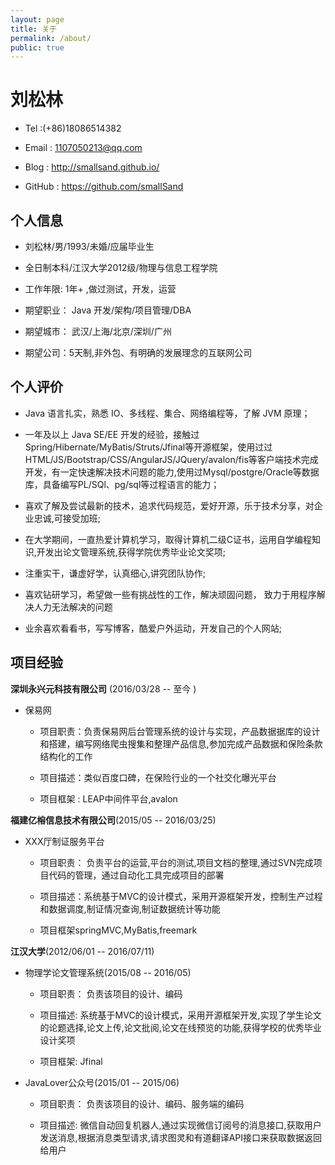 ```yaml
---
layout: page
title: 关于
permalink: /about/
public: true
---
```



# 刘松林

- Tel :(+86)18086514382

- Email : 1107050213@qq.com

- Blog : http://smallsand.github.io/

- GitHub : https://github.com/smallSand

## 个人信息

- 刘松林/男/1993/未婚/应届毕业生

- 全日制本科/江汉大学2012级/物理与信息工程学院

- 工作年限: 1年+ ,做过测试，开发，运营

- 期望职业： Java 开发/架构/项目管理/DBA

- 期望城市： 武汉/上海/北京/深圳/广州

- 期望公司：5天制,非外包、有明确的发展理念的互联网公司

## 个人评价

- Java 语言扎实，熟悉 IO、多线程、集合、网络编程等，了解 JVM 原理；

- 一年及以上 Java SE/EE 开发的经验，接触过 Spring/Hibernate/MyBatis/Struts/Jfinal等开源框架，使用过过 HTML/JS/Bootstrap/CSS/AngularJS/JQuery/avalon/fis等客户端技术完成开发，有一定快速解决技术问题的能力,使用过Mysql/postgre/Oracle等数据库，具备编写PL/SQl、pg/sql等过程语言的能力；

- 喜欢了解及尝试最新的技术，追求代码规范，爱好开源，乐于技术分享，对企业忠诚,可接受加班;

- 在大学期间，一直热爱计算机学习，取得计算机二级C证书，运用自学编程知识,开发出论文管理系统,获得学院优秀毕业论文奖项;

- 注重实干，谦虚好学，认真细心,讲究团队协作;

- 喜欢钻研学习，希望做一些有挑战性的工作，解决顽固问题， 致力于用程序解决人力无法解决的问题

- 业余喜欢看看书，写写博客，酷爱户外运动，开发自己的个人网站;


## 项目经验

**深圳永兴元科技有限公司** (2016/03/28  --  至今 )

- 保易网
 
  - 项目职责：负责保易网后台管理系统的设计与实现，产品数据据库的设计和搭建，编写网络爬虫搜集和整理产品信息,参加完成产品数据和保险条款结构化的工作
  
  - 项目描述：类似百度口碑，在保险行业的一个社交化曝光平台
  
  - 项目框架 : LEAP中间件平台,avalon

**福建亿榕信息技术有限公司**(2015/05  -- 2016/03/25)

- XXX厅制证服务平台

  - 项目职责： 负责平台的运营,平台的测试,项目文档的整理,通过SVN完成项目代码的管理，通过自动化工具完成项目的部署
 
  - 项目描述：系统基于MVC的设计模式，采用开源框架开发，控制生产过程和数据调度,制证情况查询,制证数据统计等功能
  
  - 项目框架springMVC,MyBatis,freemark
 
**江汉大学**(2012/06/01  --  2016/07/11)

- 物理学论文管理系统(2015/08  --  2016/05)

  - 项目职责： 负责该项目的设计、编码

  - 项目描述: 系统基于MVC的设计模式，采用开源框架开发,实现了学生论文的论题选择,论文上传,论文批阅,论文在线预览的功能,获得学校的优秀毕业设计奖项
  
  - 项目框架: Jfinal
 
- JavaLover公众号(2015/01  --  2015/06)

  - 项目职责： 负责该项目的设计、编码、服务端的编码

  - 项目描述: 微信自动回复机器人,通过实现微信订阅号的消息接口,获取用户发送消息,根据消息类型请求,请求图灵和有道翻译API接口来获取数据返回给用户